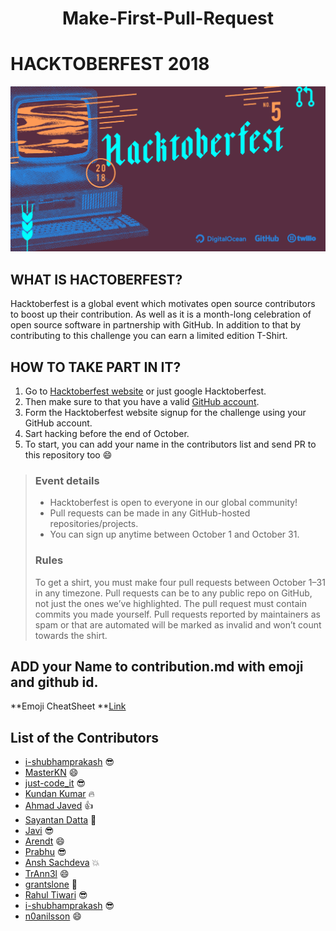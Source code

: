 <h1 align="center"> Make-First-Pull-Request</h1>

# HACKTOBERFEST 2018

![](/hactober.png)

## WHAT IS HACTOBERFEST?

Hacktoberfest is a global event which motivates open source contributors to boost up their contribution. As well as it is a month-long celebration of open source software in partnership with GitHub. In addition to that by contributing to this challenge you can earn a limited edition T-Shirt.

## HOW TO TAKE PART IN IT?

1. Go to [Hacktoberfest website](https://hacktoberfest.digitalocean.com/) or just google Hacktoberfest.
2. Then make sure to that you have a valid [GitHub account](https://github.com/).
3. Form the Hacktoberfest website signup for the challenge using your GitHub account.
4. Sart hacking before the end of October.
5. To start, you can add your name in the contributors list and send PR to this repository too :smile:

>  ### Event details
>
> * Hacktoberfest is open to everyone in our global community!
> * Pull requests can be made in any GitHub-hosted repositories/projects.
> * You can sign up anytime between October 1 and October 31.
>
> ### Rules
>
> To get a shirt, you must make four pull requests between October 1–31 in any timezone. Pull requests can be to any public repo on GitHub, not just the ones we’ve highlighted. The pull request must contain commits you made yourself. Pull      requests   reported by maintainers as spam or that are automated will be marked as invalid and won’t count towards the shirt.

## ADD your Name to contribution.md with emoji and github id.
**Emoji CheatSheet **<a href="https://www.webpagefx.com/tools/emoji-cheat-sheet/">Link</a>


## List of the Contributors
- [i-shubhamprakash](https://github.com/i-shubhamprakash) :sunglasses:
- [MasterKN](https://github.com/MasterKN48) :smile:
- [just-code_it](https://github.com/HackedByMKN) :sunglasses:
- [Kundan Kumar](https://github.com/kundan28) :fire:
- [Ahmad Javed](https://github.com/ahmadjaved97) :thumbsup:
- [Sayantan Datta](https://github.com/sayantanHack) :metal:
- [Javi](https://github.com/brunnnka) :sunglasses:
- [Arendt](https://github.com/Arendt) :smile:
- [Prabhu](https://github.com/caffeinatednerd) :sunglasses:
- [Ansh Sachdeva](https://github.com/root-ansh) :boom:
- [TrAnn3l](https://github.com/TrAnn3l) :smile:
- [grantslone](https://github.com/grantslone) :herb:
- [Rahul Tiwari](https://github.com/Grootko) :sunglasses:
- [i-shubhamprakash](https://github.com/i-shubhamprakash) :sunglasses:
- [n0anilsson](https://github.com/n0anilsson) :smile:
